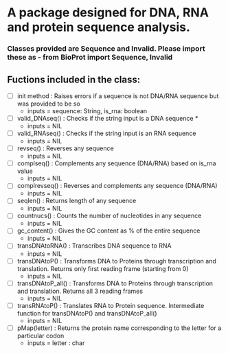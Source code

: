  # A package designed for DNA, RNA and protein sequence analysis.
 ### Classes provided are Sequence and Invalid. Please import these as - from BioProt import Sequence, Invalid
 ## Fuctions included in the class:
- [ ] init method : Raises errors if a sequence is not DNA/RNA sequence but was provided to be so
  * inputs = sequence: String, is_rna: boolean
- [ ] valid_DNAseq() : Checks if the string input is a DNA sequence *
  * inputs = NIL 
- [ ] valid_RNAseq() : Checks if the string input is an RNA sequence
  * inputs = NIL 
- [ ] revseq() : Reverses any sequence
  * inputs = NIL 
- [ ] complseq() : Complements any sequence (DNA/RNA) based on is_rna value
  * inputs = NIL 
- [ ] complrevseq() : Reverses and complements any sequence (DNA/RNA)
  * inputs = NIL 
- [ ] seqlen() : Returns length of any sequence
  * inputs = NIL 
- [ ] countnucs() : Counts the number of nucleotides in any sequence
  * inputs = NIL 
- [ ] gc_content() : Gives the GC content as % of the entire sequence
  * inputs = NIL 
- [ ] transDNAtoRNA() : Transcribes DNA sequence to RNA
  * inputs = NIL 
- [ ] transDNAtoP() : Transforms DNA to Proteins through transcription and translation. Returns only first reading frame (starting from 0)
  * inputs = NIL 
- [ ] transDNAtoP_all() : Transforms DNA to Proteins through transcription and translation. Returns all 3 reading frames 
  * inputs = NIL 
- [ ] transRNAtoP() : Translates RNA to Protein sequence. Intermediate function for transDNAtoP() and transDNAtoP_all()
  * inputs = NIL 
- [ ] pMap(letter) : Returns the protein name corresponding to the letter for a particular codon
  * inputs = letter : char
    
